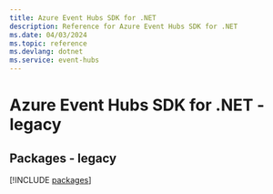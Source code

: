 ```yaml
---
title: Azure Event Hubs SDK for .NET
description: Reference for Azure Event Hubs SDK for .NET
ms.date: 04/03/2024
ms.topic: reference
ms.devlang: dotnet
ms.service: event-hubs
---
```

# Azure Event Hubs SDK for .NET - legacy
## Packages - legacy
[!INCLUDE [packages](event-hubs-index.md)]